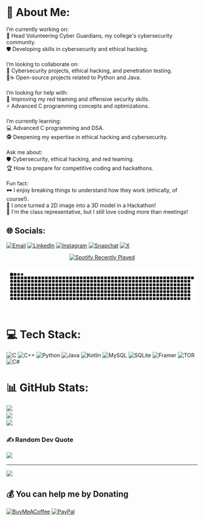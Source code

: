 # 💫 About Me:
I’m currently working on:<br>🚀 Head Volunteering Cyber Guardians, my college's cybersecurity community.<br>🛡️ Developing skills in cybersecurity and ethical hacking.<br><br>I’m looking to collaborate on:<br>🔐 Cybersecurity projects, ethical hacking, and penetration testing.<br>🐍☕ Open-source projects related to Python and Java.<br><br>I’m looking for help with:<br>🎯 Improving my red teaming and offensive security skills.<br>⚡ Advanced C programming concepts and optimizations.<br><br>I’m currently learning:<br>💻 Advanced C programming and DSA.<br>🕵️ Deepening my expertise in ethical hacking and cybersecurity.<br><br>Ask me about:<br>🛡️ Cybersecurity, ethical hacking, and red teaming.<br>🏆 How to prepare for competitive coding and hackathons.<br><br>Fun fact:<br>🕶️ I enjoy breaking things to understand how they work (ethically, of course!).<br>🎨 I once turned a 2D image into a 3D model in a Hackathon!<br>📢 I'm the class representative, but I still love coding more than meetings!


## 🌐 Socials:
[![Email](https://img.shields.io/badge/Email-D14836?logo=gmail&logoColor=white)](mailto:job.pranav.sharma@gmail.com) [![LinkedIn](https://img.shields.io/badge/LinkedIn-%230077B5.svg?logo=linkedin&logoColor=white)](https://linkedin.com/in/-pranav--sharma-) 
[![Instagram](https://img.shields.io/badge/Instagram-%23E4405F.svg?logo=Instagram&logoColor=white)](https://instagram.com/pranav44sharma44) [![Snapchat](https://img.shields.io/badge/Snapchat-FFFC00?logo=snapchat&logoColor=black)](https://www.snapchat.com/add/pranav.sharma01)  [![X](https://img.shields.io/badge/X-black.svg?logo=X&logoColor=white)](https://x.com/_pranav__sharma) 

<div align="center">
  <a href="https://open.spotify.com/user/31pz42moanit3baehbdw2bebb7yy">
    <img src="https://spotify-recently-played-readme.vercel.app/api?user=31pz42moanit3baehbdw2bebb7yy&count=5&unique=false" alt="Spotify Recently Played"  />
  </a>
</div>

###

<img src="https://raw.githubusercontent.com/Pranav-Sharma-Official/Pranav-Sharma-Official/output/snake.svg" alt="Snake Animation" />

###

# 💻 Tech Stack:
![C](https://img.shields.io/badge/c-%2300599C.svg?style=plastic&logo=c&logoColor=white) ![C++](https://img.shields.io/badge/c++-%2300599C.svg?style=plastic&logo=c%2B%2B&logoColor=white) ![Python](https://img.shields.io/badge/python-3670A0?style=plastic&logo=python&logoColor=ffdd54) ![Java](https://img.shields.io/badge/java-%23ED8B00.svg?style=plastic&logo=openjdk&logoColor=white) ![Kotlin](https://img.shields.io/badge/kotlin-%237F52FF.svg?style=plastic&logo=kotlin&logoColor=white) ![MySQL](https://img.shields.io/badge/mysql-4479A1.svg?style=plastic&logo=mysql&logoColor=white) ![SQLite](https://img.shields.io/badge/sqlite-%2307405e.svg?style=plastic&logo=sqlite&logoColor=white) ![Framer](https://img.shields.io/badge/Framer-black?style=plastic&logo=framer&logoColor=blue) ![TOR](https://img.shields.io/badge/tor-%237E4798.svg?style=plastic&logo=tor-project&logoColor=white) ![C#](https://img.shields.io/badge/c%23-%23239120.svg?style=plastic&logo=csharp&logoColor=white)
# 📊 GitHub Stats:
![](https://github-readme-stats.vercel.app/api?username=Pranav-Sharma-Official&theme=transparent&hide_border=false&include_all_commits=false&count_private=false)<br/>
![](https://nirzak-streak-stats.vercel.app/?user=Pranav-Sharma-Official&theme=transparent&hide_border=false)<br/>
![](https://github-readme-stats.vercel.app/api/top-langs/?username=Pranav-Sharma-Official&theme=transparent&hide_border=false&include_all_commits=false&count_private=false&layout=compact)

### ✍️ Random Dev Quote
![](https://quotes-github-readme.vercel.app/api?type=horizontal&theme=dark)

---
[![](https://visitcount.itsvg.in/api?id=Pranav-Sharma-Official&icon=10&color=13)](https://visitcount.itsvg.in)

  ## 💰 You can help me by Donating
  [![BuyMeACoffee](https://img.shields.io/badge/Buy%20Me%20a%20Coffee-ffdd00?style=for-the-badge&logo=buy-me-a-coffee&logoColor=black)](https://buymeacoffee.com/pranav.sharma) [![PayPal](https://img.shields.io/badge/PayPal-00457C?style=for-the-badge&logo=paypal&logoColor=white)](https://paypal.me/PranavSharmaOfficial)
